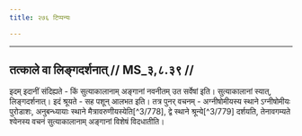 ```yaml
---
title: २७६ टिप्पन्यः

---
```


[^3/776]: E2: 4,623; E4: 4,997; E6: 290

[^3/777]: E2,4: anyatamam

____________________________________________


## तत्काले वा लिङ्गदर्शनात् // MS_३,८.३९ //

इदम् इदानीं संदिह्यते - किं सुत्याकालानाम् अङ्गानां नवनीतम् उत सर्वेषां इति। सुत्याकालानां स्यात्, लिङ्गदर्शनात्। इदं श्रूयते - सह पशून् आलभत इति। तत्र पुनर् वचनम् - अग्नीषोमीयस्य स्थाने ऽग्नीषोमीयः पुरोडाशः, अनुबन्ध्यायाः स्थाने मैत्रावरुणीयस्येति[^3/778], द्वे स्थाने श्रून्ये[^3/779] दर्शयति, तेनावगम्यते श्येनस्य वचनं सुत्याकालानाम् अङ्गानां विशेषं विदधातीति।
